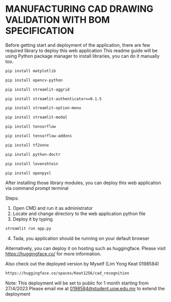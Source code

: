 
# MANUFACTURING CAD DRAWING VALIDATION WITH BOM SPECIFICATION

Before getting start and deployment of the application, there are few required library to deploy this web application
This readme guide will be using Python package manager to install libraries, you can do it manually too.

```bash
pip install matplotlib
```
```bash
pip install opencv-python
```
```bash
pip install streamlit-aggrid 
```
```bash
pip install streamlit-authenticator==0.1.5
```
```bash
pip install streamlit-option-menu
```
```bash
pip install streamlit-modal
```
```bash
pip install tensorflow
```
```bash
pip install tensorflow-addons
```
```bash
pip install tf2onnx
```
```bash
pip install python-doctr
```
```bash
pip install levenshtein
```
```bash
pip install openpyxl
```

After installing those library modules, you can deploy this web application via command prompt terminal

Steps:
1. Open CMD and run it as administrator
2. Locate and change directory to the web application python file
3. Deploy it by typing 
```bash
streamlit run app.py
```
4. Tada, you application should be running on your default browser

Alternatively, you can deploy it on hosting such as huggingface. Please visit https://huggingface.co/ for more information.

Also check out the deployed version by Myself (Lim Yong Keat 0198584)

```bash
https://huggingface.co/spaces/Keat1256/cad_recognition
```
Note: This deployment will be set to public for 1 month starting from 27/4/2023
Please email me at 0198584@student.uow.edu.my to extend the deployment


